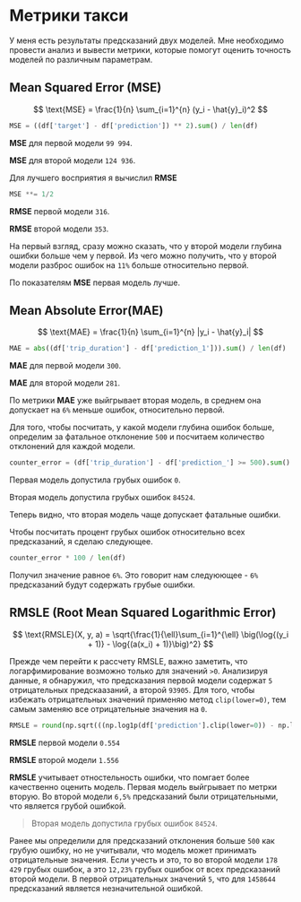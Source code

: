 # Метрики такси 
У меня есть результаты предсказаний двух моделей. Мне необходимо провести анализ и вывести метрики, которые помогут оценить точность моделей по различным параметрам.

## Mean Squared Error (MSE)

$$
\text{MSE} = \frac{1}{n} \sum_{i=1}^{n} (y_i - \hat{y}_i)^2
$$

```python
MSE = ((df['target'] - df['prediction']) ** 2).sum() / len(df)
```

**MSE** для первой модели `99 994`.

**MSE** для второй модели `124 936`.

Для лучшего восприятия я вычислил **RMSE**
```python
MSE **= 1/2
```
**RMSE** первой модели `316`.

**RMSE** второй модели `353`.

На первый взгляд, сразу можно сказать, что у второй модели глубина ошибки больше чем у первой. Из чего можно получить, что у второй модели разброс ошибок на  `11%` больше относительно первой.

По показателям **MSE** первая модель лучше.

## Mean Absolute Error(MAE)

$$
\text{MAE} = \frac{1}{n} \sum_{i=1}^{n} |y_i - \hat{y}_i|
$$

```python
MAE = abs((df['trip_duration'] - df['prediction_1'])).sum() / len(df)
```

**MAE** для первой модели `300`.

**MAE** для второй модели `281`.

По метрики **MAE** уже выйгрывает вторая модель, в среднем она допускает на `6%` меньше ошибок, относительно первой. 

Для того, чтобы посчитать, у какой модели глубина ошибок больше, определим за фатальное отклонение `500` и посчитаем количество отклонений для каждой модели.

```python
counter_error = (df['trip_duration'] - df['prediction_'] >= 500).sum()  
```
Первая модель допустила грубых ошибок `0`.

Вторая модель допустила грубых ошибок `84524`.

Теперь видно, что вторая модель чаще допускает фатальные ошибки. 

Чтобы посчитать процент грубых ошибок относительно всех предсказаний, я сделаю следующее.

```python
counter_error * 100 / len(df)
```

Получил значение равное `6%`. Это говорит нам следуюющее - `6%` предсказаний будут содержать грубые ошибки.

## RMSLE (Root Mean Squared Logarithmic Error)

$$
\text{RMSLE}(X, y, a) = \sqrt{\frac{1}{\ell}\sum_{i=1}^{\ell} \big(\log{(y_i + 1)} - \log{(a(x_i) + 1)}\big)^2}
$$

Прежде чем перейти к рассчету RMSLE, важно заметить, что логарфимирование возможно только для значений `>0`. Анализируя данные, я обнаружил, что предсказания первой 
модели содержат `5` отрицательных предскаазаний, а второй `93905`. Для того, чтобы избежать отрицательных значений применяю метод `clip(lower=0)`, тем самым заменяю все отрицательные значения на `0`. 

```python
RMSLE = round(np.sqrt(((np.log1p(df['prediction'].clip(lower=0)) - np.log1p(df['trip_duration'].clip(lower=0))) ** 2).sum() / len(df)), 3)
```

**RMSLE** первой модели `0.554`

**RMSLE** второй модели `1.556`

**RMSLE** учитывает отностельность ошибки, что помгает более качественно оценить модель. Первая модель выйгрывает по метрки вторую. Во второй модели `6,5%` предсказаний были отрицательными, что является грубой ошибкой. 

> Вторая модель допустила грубых ошибок `84524`.

Ранее мы определили для предсказаний отклонения больше `500` как грубую ошибку, но не учитывали, что модель может принимать отрицательные значения. Если учесть и это, то во второй модели `178 429` грубых ошибок, а это `12,23%` грубых ошибок от всех предсказаний второй модели. В первой отрицательных значений `5`, что для `1458644` предсказаний является незначительной ошибкой.








